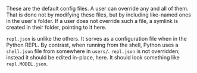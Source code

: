 These are the default config files.
A user can override any and all of them.
That is done not by modifying these files,
but by including like-named ones in the user's folder.
If a user does not override such a file,
a symlink is created in their folder,
pointing to it here.

`repl.json` is unlike the others.
It serves as a configuration file when in the Python REPL.
By contrast, when running from the shell,
Python uses a `shell.json` file from somewhere in `users/`.
`repl.json` is not overridden;
instead it should be edited in-place, here.
It should look something like `repl.MODEL.json`.
